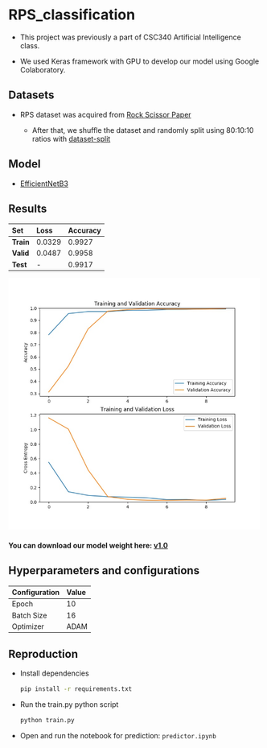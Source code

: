 # RPS_classification
  * This project was previously a part of CSC340 Artificial Intelligence class.

  * We used Keras framework with GPU to develop our model using Google Colaboratory.

## Datasets
* RPS dataset was acquired from [Rock Scissor Paper](https://www.kaggle.com/alishmanandhar/rock-scissor-paper)

  * After that, we shuffle the dataset and randomly split using 80:10:10 ratios with [dataset-split](https://github.com/muriloxyz/dataset-split)

## Model
- [EfficientNetB3](https://github.com/qubvel/efficientnet)

## Results
|Set|Loss|Accuracy|
|:--|:--|:--|
|**Train**|0.0329|0.9927|
|**Valid**|0.0487|0.9958|
|**Test**|-|0.9917|

<img src="https://raw.githubusercontent.com/Kawaeee/RPS_classification/master/training_graph.jpg?token=AGJARVM7XJHE72OKHBUQLJC56RVPC" width="500" height="500">

#### You can download our model weight here: [v1.0](https://github.com/Kawaeee/RPS_classification/releases/download/v1.0/RPS_efficientnet_10.h5)

## Hyperparameters and configurations

| Configuration | Value |
|:--|:--|
|Epoch | 10 |
|Batch Size | 16 |
|Optimizer | ADAM |

## Reproduction
 
 - Install dependencies
    ```Bash
    pip install -r requirements.txt
    ```
    
 - Run the train.py python script
 
    ```Bash
    python train.py 
    ```
    
 - Open and run the notebook for prediction: `predictor.ipynb`
